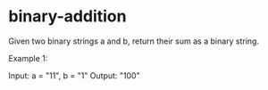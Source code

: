 # binary-addition

Given two binary strings a and b, return their sum as a binary string.

 

Example 1:

Input: a = "11", b = "1"
Output: "100"
